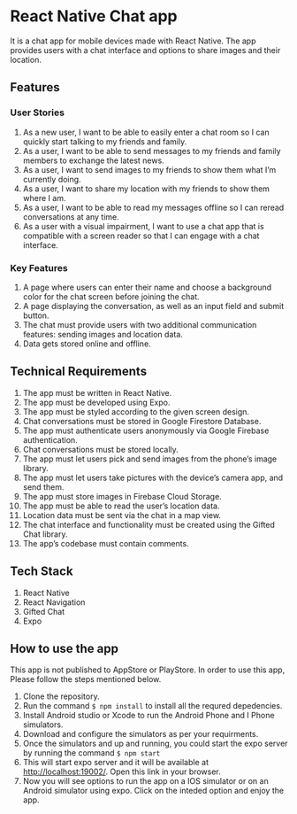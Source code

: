 # React Native Chat app

It is a chat app for mobile devices made with React Native. The app provides users with a chat interface and options to share images and their location.

## Features

### User Stories

1. As a new user, I want to be able to easily enter a chat room so I can quickly start talking to my
   friends and family.
2. As a user, I want to be able to send messages to my friends and family members to exchange
   the latest news.
3. As a user, I want to send images to my friends to show them what I’m currently doing.
4. As a user, I want to share my location with my friends to show them where I am.
5. As a user, I want to be able to read my messages offline so I can reread conversations at any
   time.
6. As a user with a visual impairment, I want to use a chat app that is compatible with a screen
   reader so that I can engage with a chat interface.

### Key Features

1. A page where users can enter their name and choose a background color for the chat screen
   before joining the chat.
2. A page displaying the conversation, as well as an input field and submit button.
3. The chat must provide users with two additional communication features: sending images
   and location data.
4. Data gets stored online and offline.

## Technical Requirements

1. The app must be written in React Native.
2. The app must be developed using Expo.
3. The app must be styled according to the given screen design.
4. Chat conversations must be stored in Google Firestore Database.
5. The app must authenticate users anonymously via Google Firebase authentication.
6. Chat conversations must be stored locally.
7. The app must let users pick and send images from the phone’s image library.
8. The app must let users take pictures with the device’s camera app, and send them.
9. The app must store images in Firebase Cloud Storage.
10. The app must be able to read the user’s location data.
11. Location data must be sent via the chat in a map view.
12. The chat interface and functionality must be created using the Gifted Chat library.
13. The app’s codebase must contain comments.

## Tech Stack

1. React Native
2. React Navigation
3. Gifted Chat
4. Expo

## How to use the app

This app is not published to AppStore or PlayStore. In order to use this app, Please follow the steps mentioned below.

1. Clone the repository.
2. Run the command `$ npm install` to install all the requred depedencies.
3. Install Android studio or Xcode to run the Android Phone and I Phone simulators.
4. Download and configure the simulators as per your requirments.
5. Once the simulators and up and running, you could start the expo server by running the command `$ npm start`
6. This will start expo server and it will be available at [http://localhost:19002/](http://localhost:19002/). Open this link in your browser.
7. Now you will see options to run the app on a IOS simulator or on an Android simulator using expo. Click on the inteded option and enjoy the app.
